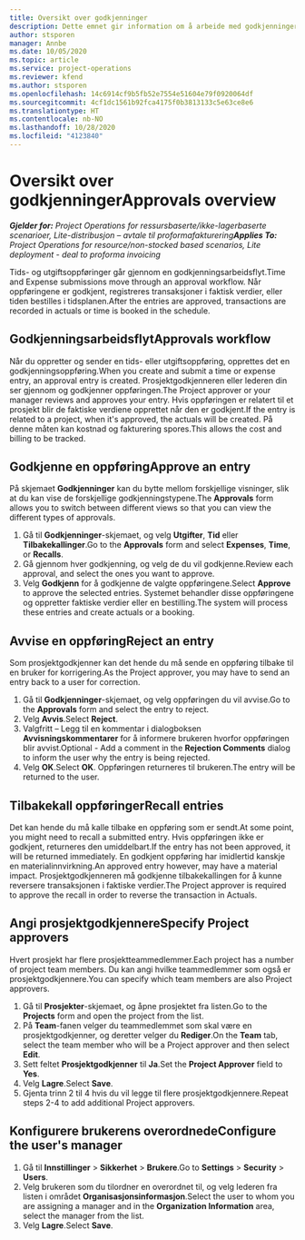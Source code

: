 ```yaml
---
title: Oversikt over godkjenninger
description: Dette emnet gir information om å arbeide med godkjenninger i Project Operations.
author: stsporen
manager: Annbe
ms.date: 10/05/2020
ms.topic: article
ms.service: project-operations
ms.reviewer: kfend
ms.author: stsporen
ms.openlocfilehash: 14c6914cf9b5fb52e7554e51604e79f0920064df
ms.sourcegitcommit: 4cf1dc1561b92fca4175f0b3813133c5e63ce8e6
ms.translationtype: HT
ms.contentlocale: nb-NO
ms.lasthandoff: 10/28/2020
ms.locfileid: "4123840"
---
```

# <a name="approvals-overview"></a><span data-ttu-id="1db49-103">Oversikt over godkjenninger</span><span class="sxs-lookup"><span data-stu-id="1db49-103">Approvals overview</span></span>

<span data-ttu-id="1db49-104">_**Gjelder for:** Project Operations for ressursbaserte/ikke-lagerbaserte scenarioer, Lite-distribusjon – avtale til proformafakturering_</span><span class="sxs-lookup"><span data-stu-id="1db49-104">_**Applies To:** Project Operations for resource/non-stocked based scenarios, Lite deployment - deal to proforma invoicing_</span></span>

<span data-ttu-id="1db49-105">Tids- og utgiftsoppføringer går gjennom en godkjenningsarbeidsflyt.</span><span class="sxs-lookup"><span data-stu-id="1db49-105">Time and Expense submissions move through an approval workflow.</span></span> <span data-ttu-id="1db49-106">Når oppføringene er godkjent, registreres transaksjoner i faktisk verdier, eller tiden bestilles i tidsplanen.</span><span class="sxs-lookup"><span data-stu-id="1db49-106">After the entries are approved, transactions are recorded in actuals or time is booked in the schedule.</span></span>

## <a name="approvals-workflow"></a><span data-ttu-id="1db49-107">Godkjenningsarbeidsflyt</span><span class="sxs-lookup"><span data-stu-id="1db49-107">Approvals workflow</span></span>
<span data-ttu-id="1db49-108">Når du oppretter og sender en tids- eller utgiftsoppføring, opprettes det en godkjenningsoppføring.</span><span class="sxs-lookup"><span data-stu-id="1db49-108">When you create and submit a time or expense entry, an approval entry is created.</span></span> <span data-ttu-id="1db49-109">Prosjektgodkjenneren eller lederen din ser gjennom og godkjenner oppføringen.</span><span class="sxs-lookup"><span data-stu-id="1db49-109">The Project approver or your manager reviews and approves your entry.</span></span> <span data-ttu-id="1db49-110">Hvis oppføringen er relatert til et prosjekt blir de faktiske verdiene opprettet når den er godkjent.</span><span class="sxs-lookup"><span data-stu-id="1db49-110">If the entry is related to a project, when it's approved, the actuals will be created.</span></span> <span data-ttu-id="1db49-111">På denne måten kan kostnad og fakturering spores.</span><span class="sxs-lookup"><span data-stu-id="1db49-111">This allows the cost and billing to be tracked.</span></span> 

## <a name="approve-an-entry"></a><span data-ttu-id="1db49-112">Godkjenne en oppføring</span><span class="sxs-lookup"><span data-stu-id="1db49-112">Approve an entry</span></span>
<span data-ttu-id="1db49-113">På skjemaet **Godkjenninger** kan du bytte mellom forskjellige visninger, slik at du kan vise de forskjellige godkjenningstypene.</span><span class="sxs-lookup"><span data-stu-id="1db49-113">The **Approvals** form allows you to switch between different views so that you can view the different types of approvals.</span></span>
  
1. <span data-ttu-id="1db49-114">Gå til **Godkjenninger**-skjemaet, og velg **Utgifter**, **Tid** eller **Tilbakekallinger**.</span><span class="sxs-lookup"><span data-stu-id="1db49-114">Go to the **Approvals** form and select **Expenses**, **Time**, or **Recalls**.</span></span>
2. <span data-ttu-id="1db49-115">Gå gjennom hver godkjenning, og velg de du vil godkjenne.</span><span class="sxs-lookup"><span data-stu-id="1db49-115">Review each approval, and select the ones you want to approve.</span></span>
3. <span data-ttu-id="1db49-116">Velg **Godkjenn** for å godkjenne de valgte oppføringene.</span><span class="sxs-lookup"><span data-stu-id="1db49-116">Select **Approve** to approve the selected entries.</span></span>
<span data-ttu-id="1db49-117">Systemet behandler disse oppføringene og oppretter faktiske verdier eller en bestilling.</span><span class="sxs-lookup"><span data-stu-id="1db49-117">The system will process these entries and create actuals or a booking.</span></span>

## <a name="reject-an-entry"></a><span data-ttu-id="1db49-118">Avvise en oppføring</span><span class="sxs-lookup"><span data-stu-id="1db49-118">Reject an entry</span></span>
<span data-ttu-id="1db49-119">Som prosjektgodkjenner kan det hende du må sende en oppføring tilbake til en bruker for korrigering.</span><span class="sxs-lookup"><span data-stu-id="1db49-119">As the Project approver, you may have to send an entry back to a user for correction.</span></span>
  
1. <span data-ttu-id="1db49-120">Gå til **Godkjenninger**-skjemaet, og velg oppføringen du vil avvise.</span><span class="sxs-lookup"><span data-stu-id="1db49-120">Go to the **Approvals** form and select the entry to reject.</span></span> 
2. <span data-ttu-id="1db49-121">Velg **Avvis**.</span><span class="sxs-lookup"><span data-stu-id="1db49-121">Select **Reject**.</span></span>
3. <span data-ttu-id="1db49-122">Valgfritt – Legg til en kommentar i dialogboksen **Avvisningskommentarer** for å informere brukeren hvorfor oppføringen blir avvist.</span><span class="sxs-lookup"><span data-stu-id="1db49-122">Optional - Add a comment in the **Rejection Comments** dialog to inform the user why the entry is being rejected.</span></span>
4. <span data-ttu-id="1db49-123">Velg **OK**.</span><span class="sxs-lookup"><span data-stu-id="1db49-123">Select **OK**.</span></span> <span data-ttu-id="1db49-124">Oppføringen returneres til brukeren.</span><span class="sxs-lookup"><span data-stu-id="1db49-124">The entry will be returned to the user.</span></span>
  
## <a name="recall-entries"></a><span data-ttu-id="1db49-125">Tilbakekall oppføringer</span><span class="sxs-lookup"><span data-stu-id="1db49-125">Recall entries</span></span>
<span data-ttu-id="1db49-126">Det kan hende du må kalle tilbake en oppføring som er sendt.</span><span class="sxs-lookup"><span data-stu-id="1db49-126">At some point, you might need to recall a submitted entry.</span></span> <span data-ttu-id="1db49-127">Hvis oppføringen ikke er godkjent, returneres den umiddelbart.</span><span class="sxs-lookup"><span data-stu-id="1db49-127">If the entry has not been approved, it will be returned immediately.</span></span> <span data-ttu-id="1db49-128">En godkjent oppføring har imidlertid kanskje en materialinnvirkning.</span><span class="sxs-lookup"><span data-stu-id="1db49-128">An approved entry however, may have a material impact.</span></span> <span data-ttu-id="1db49-129">Prosjektgodkjenneren må godkjenne tilbakekallingen for å kunne reversere transaksjonen i faktiske verdier.</span><span class="sxs-lookup"><span data-stu-id="1db49-129">The Project approver is required to approve the recall in order to reverse the transaction in Actuals.</span></span>

## <a name="specify-project-approvers"></a><span data-ttu-id="1db49-130">Angi prosjektgodkjennere</span><span class="sxs-lookup"><span data-stu-id="1db49-130">Specify Project approvers</span></span>
<span data-ttu-id="1db49-131">Hvert prosjekt har flere prosjektteammedlemmer.</span><span class="sxs-lookup"><span data-stu-id="1db49-131">Each project has a number of project team members.</span></span> <span data-ttu-id="1db49-132">Du kan angi hvilke teammedlemmer som også er prosjektgodkjennere.</span><span class="sxs-lookup"><span data-stu-id="1db49-132">You can specify which team members are also Project approvers.</span></span>

1. <span data-ttu-id="1db49-133">Gå til **Prosjekter**-skjemaet, og åpne prosjektet fra listen.</span><span class="sxs-lookup"><span data-stu-id="1db49-133">Go to the **Projects** form and open the project from the list.</span></span>
2. <span data-ttu-id="1db49-134">På **Team**-fanen velger du teammedlemmet som skal være en prosjektgodkjenner, og deretter velger du **Rediger**.</span><span class="sxs-lookup"><span data-stu-id="1db49-134">On the **Team** tab, select the team member who will be a Project approver and then select **Edit**.</span></span>
3. <span data-ttu-id="1db49-135">Sett feltet **Prosjektgodkjenner** til **Ja**.</span><span class="sxs-lookup"><span data-stu-id="1db49-135">Set the **Project Approver** field to **Yes**.</span></span>
4. <span data-ttu-id="1db49-136">Velg **Lagre**.</span><span class="sxs-lookup"><span data-stu-id="1db49-136">Select **Save**.</span></span>
5. <span data-ttu-id="1db49-137">Gjenta trinn 2 til 4 hvis du vil legge til flere prosjektgodkjennere.</span><span class="sxs-lookup"><span data-stu-id="1db49-137">Repeat steps 2-4 to add additional Project approvers.</span></span>

## <a name="configure-the-users-manager"></a><span data-ttu-id="1db49-138">Konfigurere brukerens overordnede</span><span class="sxs-lookup"><span data-stu-id="1db49-138">Configure the user's manager</span></span>

1. <span data-ttu-id="1db49-139">Gå til **Innstillinger** > **Sikkerhet** > **Brukere**.</span><span class="sxs-lookup"><span data-stu-id="1db49-139">Go to **Settings** > **Security** > **Users**.</span></span>
2. <span data-ttu-id="1db49-140">Velg brukeren som du tilordner en overordnet til, og velg lederen fra listen i området **Organisasjonsinformasjon**.</span><span class="sxs-lookup"><span data-stu-id="1db49-140">Select the user to whom you are assigning a manager and in the **Organization Information** area, select the manager from the list.</span></span> 
3. <span data-ttu-id="1db49-141">Velg **Lagre**.</span><span class="sxs-lookup"><span data-stu-id="1db49-141">Select **Save**.</span></span>


